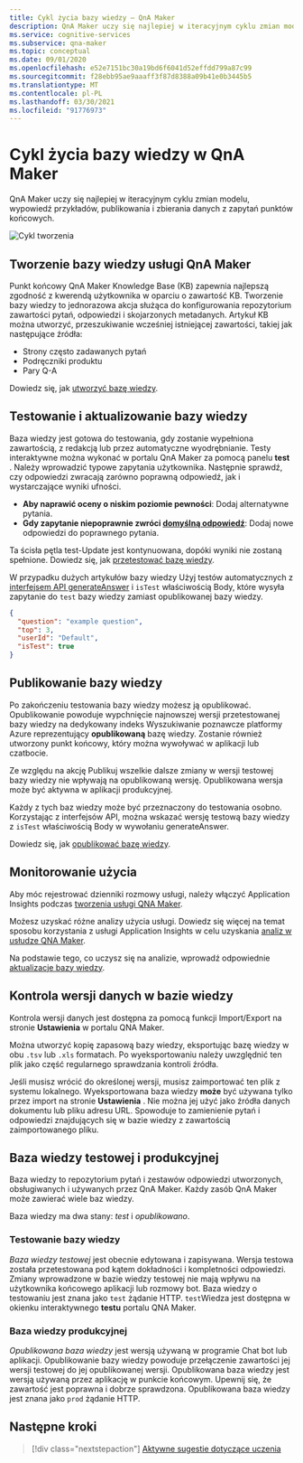 ```yaml
---
title: Cykl życia bazy wiedzy — QnA Maker
description: QnA Maker uczy się najlepiej w iteracyjnym cyklu zmian modelu, wypowiedź przykładów, publikowania i zbierania danych z zapytań punktów końcowych.
ms.service: cognitive-services
ms.subservice: qna-maker
ms.topic: conceptual
ms.date: 09/01/2020
ms.openlocfilehash: e52e7151bc30a19bd6f6041d52effdd799a87c99
ms.sourcegitcommit: f28ebb95ae9aaaff3f87d8388a09b41e0b3445b5
ms.translationtype: MT
ms.contentlocale: pl-PL
ms.lasthandoff: 03/30/2021
ms.locfileid: "91776973"
---
```

# <a name="knowledge-base-lifecycle-in-qna-maker"></a>Cykl życia bazy wiedzy w QnA Maker
QnA Maker uczy się najlepiej w iteracyjnym cyklu zmian modelu, wypowiedź przykładów, publikowania i zbierania danych z zapytań punktów końcowych.

![Cykl tworzenia](../media/qnamaker-concepts-lifecycle/kb-lifecycle.png)

## <a name="creating-a-qna-maker-knowledge-base"></a>Tworzenie bazy wiedzy usługi QnA Maker
Punkt końcowy QnA Maker Knowledge Base (KB) zapewnia najlepszą zgodność z kwerendą użytkownika w oparciu o zawartość KB. Tworzenie bazy wiedzy to jednorazowa akcja służąca do konfigurowania repozytorium zawartości pytań, odpowiedzi i skojarzonych metadanych. Artykuł KB można utworzyć, przeszukiwanie wcześniej istniejącej zawartości, takiej jak następujące źródła:

- Strony często zadawanych pytań
- Podręczniki produktu
- Pary Q-A

Dowiedz się, jak [utworzyć bazę wiedzy](../quickstarts/create-publish-knowledge-base.md).

## <a name="testing-and-updating-the-knowledge-base"></a>Testowanie i aktualizowanie bazy wiedzy

Baza wiedzy jest gotowa do testowania, gdy zostanie wypełniona zawartością, z redakcją lub przez automatyczne wyodrębnianie. Testy interaktywne można wykonać w portalu QnA Maker za pomocą panelu **test** . Należy wprowadzić typowe zapytania użytkownika. Następnie sprawdź, czy odpowiedzi zwracają zarówno poprawną odpowiedź, jak i wystarczające wyniki ufności.


* **Aby naprawić oceny o niskim poziomie pewności**: Dodaj alternatywne pytania.
* **Gdy zapytanie niepoprawnie zwróci [domyślną odpowiedź](../How-to/change-default-answer.md)**: Dodaj nowe odpowiedzi do poprawnego pytania.

Ta ścisła pętla test-Update jest kontynuowana, dopóki wyniki nie zostaną spełnione. Dowiedz się, jak [przetestować bazę wiedzy](../How-To/test-knowledge-base.md).

W przypadku dużych artykułów bazy wiedzy Użyj testów automatycznych z [interfejsem API generateAnswer](../how-to/metadata-generateanswer-usage.md#get-answer-predictions-with-the-generateanswer-api) i `isTest` właściwością Body, które wysyła zapytanie do `test` bazy wiedzy zamiast opublikowanej bazy wiedzy.

```json
{
  "question": "example question",
  "top": 3,
  "userId": "Default",
  "isTest": true
}
```

## <a name="publish-the-knowledge-base"></a>Publikowanie bazy wiedzy
Po zakończeniu testowania bazy wiedzy możesz ją opublikować. Opublikowanie powoduje wypchnięcie najnowszej wersji przetestowanej bazy wiedzy na dedykowany indeks Wyszukiwanie poznawcze platformy Azure reprezentujący **opublikowaną** bazę wiedzy. Zostanie również utworzony punkt końcowy, który można wywoływać w aplikacji lub czatbocie.

Ze względu na akcję Publikuj wszelkie dalsze zmiany w wersji testowej bazy wiedzy nie wpływają na opublikowaną wersję. Opublikowana wersja może być aktywna w aplikacji produkcyjnej.

Każdy z tych baz wiedzy może być przeznaczony do testowania osobno. Korzystając z interfejsów API, można wskazać wersję testową bazy wiedzy z `isTest` właściwością Body w wywołaniu generateAnswer.

Dowiedz się, jak [opublikować bazę wiedzy](../Quickstarts/create-publish-knowledge-base.md#publish-the-knowledge-base).

## <a name="monitor-usage"></a>Monitorowanie użycia
Aby móc rejestrować dzienniki rozmowy usługi, należy włączyć Application Insights podczas [tworzenia usługi QNA Maker](../How-To/set-up-qnamaker-service-azure.md).

Możesz uzyskać różne analizy użycia usługi. Dowiedz się więcej na temat sposobu korzystania z usługi Application Insights w celu uzyskania [analiz w usłudze QNA Maker](../How-To/get-analytics-knowledge-base.md).

Na podstawie tego, co uczysz się na analizie, wprowadź odpowiednie [aktualizacje bazy wiedzy](../How-To/edit-knowledge-base.md).

## <a name="version-control-for-data-in-your-knowledge-base"></a>Kontrola wersji danych w bazie wiedzy

Kontrola wersji danych jest dostępna za pomocą funkcji Import/Export na stronie **Ustawienia** w portalu QNA Maker.

Można utworzyć kopię zapasową bazy wiedzy, eksportując bazę wiedzy w obu `.tsv` lub `.xls` formatach. Po wyeksportowaniu należy uwzględnić ten plik jako część regularnego sprawdzania kontroli źródła.

Jeśli musisz wrócić do określonej wersji, musisz zaimportować ten plik z systemu lokalnego. Wyeksportowana baza wiedzy **może** być używana tylko przez import na stronie **Ustawienia** . Nie można jej użyć jako źródła danych dokumentu lub pliku adresu URL. Spowoduje to zamienienie pytań i odpowiedzi znajdujących się w bazie wiedzy z zawartością zaimportowanego pliku.

## <a name="test-and-production-knowledge-base"></a>Baza wiedzy testowej i produkcyjnej
Baza wiedzy to repozytorium pytań i zestawów odpowiedzi utworzonych, obsługiwanych i używanych przez QnA Maker. Każdy zasób QnA Maker może zawierać wiele baz wiedzy.

Baza wiedzy ma dwa stany: *test* i *opublikowano*.

### <a name="test-knowledge-base"></a>Testowanie bazy wiedzy

*Baza wiedzy testowej* jest obecnie edytowana i zapisywana. Wersja testowa została przetestowana pod kątem dokładności i kompletności odpowiedzi. Zmiany wprowadzone w bazie wiedzy testowej nie mają wpływu na użytkownika końcowego aplikacji lub rozmowy bot. Baza wiedzy o testowaniu jest znana jako `test` żądanie HTTP. `test`Wiedza jest dostępna w okienku interaktywnego **testu** portalu QNA Maker.

### <a name="production-knowledge-base"></a>Baza wiedzy produkcyjnej

*Opublikowana baza wiedzy* jest wersją używaną w programie Chat bot lub aplikacji. Opublikowanie bazy wiedzy powoduje przełączenie zawartości jej wersji testowej do jej opublikowanej wersji. Opublikowana baza wiedzy jest wersją używaną przez aplikację w punkcie końcowym. Upewnij się, że zawartość jest poprawna i dobrze sprawdzona. Opublikowana baza wiedzy jest znana jako `prod` żądanie HTTP.


## <a name="next-steps"></a>Następne kroki

> [!div class="nextstepaction"]
> [Aktywne sugestie dotyczące uczenia](./active-learning-suggestions.md)